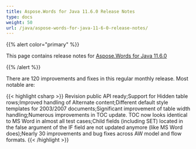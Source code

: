 ```yaml
---
title: Aspose.Words for Java 11.6.0 Release Notes
type: docs
weight: 50
url: /java/aspose-words-for-java-11-6-0-release-notes/
---
```


{{% alert color="primary" %}} 

This page contains release notes for [Aspose.Words for Java 11.6.0](http://www.aspose.com/downloads/words/java/new-releases/aspose.words-for-java-11.6.0/)

{{% /alert %}} 

There are 120 improvements and fixes in this regular monthly release. Most notable are: 

{{< highlight csharp >}}
Revision public API ready;Support for Hidden table rows;Improved handling of Alternate content;Different default style templates for 2003/2007 documents;Significant improvement of table width handling;Numerous improvements in TOC update. TOC now looks identical to MS Word in almost all test cases;Child fields (including SET) located in the false argument of the IF field are not updated anymore (like MS Word does);Nearly 30 improvements and bug fixes across AW model and flow formats. 
{{< /highlight >}}


